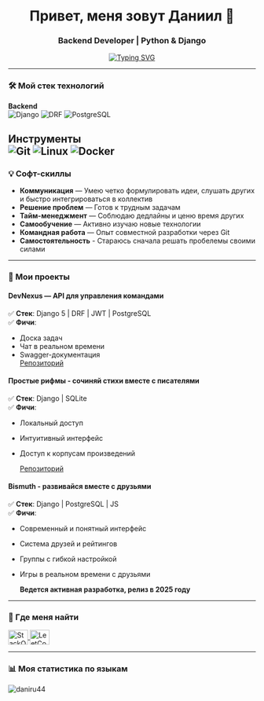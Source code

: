 <h1 align="center">Привет, меня зовут Даниил 👋</h1>
<h3 align="center">Backend Developer | Python & Django</h3>

<p align="center">
  <a href="https://git.io/typing-svg">
    <img src="https://readme-typing-svg.demolab.com?font=Fira+Code&pause=1000&color=22D3F7&center=true&width=600&lines=Превращаю+идеи+в+рабочие+API;Ищу новые пути;Учусь+каждый+день+новому+%F0%9F%93%9A" alt="Typing SVG" />
  </a>
</p>

---

### 🛠️ Мой стек технологий
**Backend**  
![Django](https://img.shields.io/badge/-Django-092E20?logo=django&logoColor=white)
![DRF](https://img.shields.io/badge/-DRF-red?logo=django)
![PostgreSQL](https://img.shields.io/badge/-PostgreSQL-336791?logo=postgresql)


**Инструменты**  
![Git](https://img.shields.io/badge/-Git-F05032?logo=git)
![Linux](https://img.shields.io/badge/-Linux-FCC624?logo=linux)
![Docker](https://img.shields.io/badge/-Docker-2496ED?logo=docker)
---

### 💡 Софт-скиллы
- **Коммуникация** — Умею четко формулировать идеи, слушать других и быстро интегрироваться в коллектив
- **Решение проблем** — Готов к трудным задачам 
- **Тайм-менеджмент** — Соблюдаю дедлайны и ценю время других
- **Самообучение** — Активно изучаю новые технологии 
- **Командная работа** — Опыт совместной разработки через Git
- **Самостоятельность** - Стараюсь сначала решать пробелемы своими силами

---

### 🚀 Мои проекты
#### DevNexus — API для управления командами
✅ **Стек**: Django 5 | DRF | JWT | PostgreSQL  
✅ **Фичи**:  
- Доска задач  
- Чат в реальном времени  
- Swagger-документация  
[Репозиторий](https://github.com/DANIRU44/DevNexus_Backend)

#### Простые рифмы - сочиняй стихи вместе с писателями
✅ **Стек**: Django | SQLite   
✅ **Фичи**:  
- Локальный доступ  
- Интуитивный интерфейс
- Доступ к корпусам произведений
  
  [Репозиторий](https://github.com/DANIRU44/simple_rhymes)

#### Bismuth - развивайся вместе с друзьями
✅ **Стек**: Django | PostgreSQL | JS   
✅ **Фичи**:  
- Современный и понятный интерфейс  
- Система друзей и рейтингов
- Группы с гибкой настройкой
- Игры в реальном времени с друзьями

   **Ведется активная разработка, релиз в 2025 году**
---

### 📌 Где меня найти
<p align="left">
  <a href="https://ru.stackoverflow.com/users/499054/daniru" target="blank">
    <img align="center" src="https://raw.githubusercontent.com/rahuldkjain/github-profile-readme-generator/master/src/images/icons/Social/stack-overflow.svg" alt="StackOverflow" height="30" width="40" />
  </a>
  <a href="https://leetcode.com/daniru/" target="blank">
    <img align="center" src="https://raw.githubusercontent.com/rahuldkjain/github-profile-readme-generator/master/src/images/icons/Social/leet-code.svg" alt="LeetCode" height="30" width="40" />
  </a>
</p>

---

### 📊 Моя статистика по языкам
<p align="center">
<p><img align="left" src="https://github-readme-stats.vercel.app/api/top-langs?username=daniru44&show_icons=true&locale=en&layout=compact" alt="daniru44" /></p>
</p>

